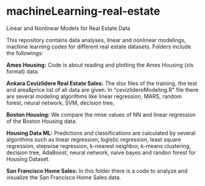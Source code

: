 # machineLearning-real-estate
Linear and Nonlinear Models for Real Estate Data

This repository contains data analyses, linear and nonlinear modelings, machine learning codes for different real estate datasets. Folders include the followings:

**Ames Housing:** Code is about reading and plotting the Ames Housing (xls format) data.

**Ankara Cevizlidere Real Estate Sales:** The xlsx files of the training, the test and area&price list of all data are given. In "cevizlidereModeling.R" file there are several modeling algorithms like linear regression, MARS, random forest, neural network, SVM, decision tree,  

**Boston Housing:** We compare the rmse values of NN and linear regression of the Boston Housing data.

**Housing Data ML:** Predictions and classifications are calculated by several algorithms such as linear regression, logistic regression, least square regression, stepwise regression, k-nearest neighbor, k-means clustering, decision tree, AdaBoost, neural network, naive bayes and randon forest for Housing Dataset.

**San Francisco Home Sales:** In this folder there is a code to analyze and visualize the San Francisco Home Sales data.
